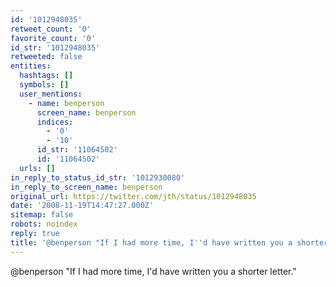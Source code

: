 ```yaml
---
id: '1012948035'
retweet_count: '0'
favorite_count: '0'
id_str: '1012948035'
retweeted: false
entities:
  hashtags: []
  symbols: []
  user_mentions:
    - name: benperson
      screen_name: benperson
      indices:
        - '0'
        - '10'
      id_str: '11064502'
      id: '11064502'
  urls: []
in_reply_to_status_id_str: '1012930080'
in_reply_to_screen_name: benperson
original_url: https://twitter.com/jth/status/1012948035
date: '2008-11-19T14:47:27.000Z'
sitemap: false
robots: noindex
reply: true
title: '@benperson "If I had more time, I''d have written you a shorter letter."'
---
```


@benperson "If I had more time, I'd have written you a shorter letter."